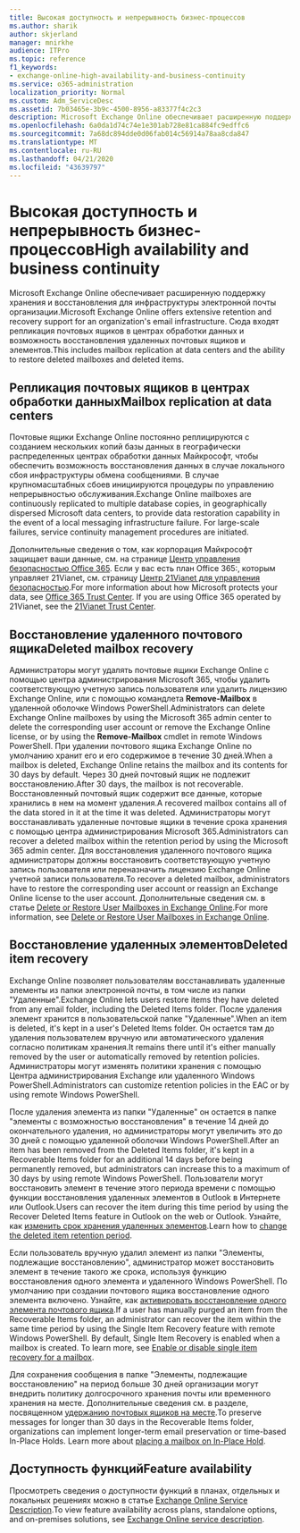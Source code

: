```yaml
---
title: Высокая доступность и непрерывность бизнес-процессов
ms.author: sharik
author: skjerland
manager: mnirkhe
audience: ITPro
ms.topic: reference
f1_keywords:
- exchange-online-high-availability-and-business-continuity
ms.service: o365-administration
localization_priority: Normal
ms.custom: Adm_ServiceDesc
ms.assetid: 7b03465e-3b9c-4500-8956-a83377f4c2c3
description: Microsoft Exchange Online обеспечивает расширенную поддержку хранения и восстановления для инфраструктуры электронной почты организации. Сюда входят репликация почтовых ящиков в центрах обработки данных и возможность восстановления удаленных почтовых ящиков и элементов.
ms.openlocfilehash: 6a0da1d74c74e1e301ab728e81ca884fc9edffc6
ms.sourcegitcommit: 7a68dc894dde0d06fab014c56914a78aa8cda847
ms.translationtype: MT
ms.contentlocale: ru-RU
ms.lasthandoff: 04/21/2020
ms.locfileid: "43639797"
---
```

# <a name="high-availability-and-business-continuity"></a><span data-ttu-id="45f80-104">Высокая доступность и непрерывность бизнес-процессов</span><span class="sxs-lookup"><span data-stu-id="45f80-104">High availability and business continuity</span></span>

<span data-ttu-id="45f80-105">Microsoft Exchange Online обеспечивает расширенную поддержку хранения и восстановления для инфраструктуры электронной почты организации.</span><span class="sxs-lookup"><span data-stu-id="45f80-105">Microsoft Exchange Online offers extensive retention and recovery support for an organization's email infrastructure.</span></span> <span data-ttu-id="45f80-106">Сюда входят репликация почтовых ящиков в центрах обработки данных и возможность восстановления удаленных почтовых ящиков и элементов.</span><span class="sxs-lookup"><span data-stu-id="45f80-106">This includes mailbox replication at data centers and the ability to restore deleted mailboxes and deleted items.</span></span>
  
## <a name="mailbox-replication-at-data-centers"></a><span data-ttu-id="45f80-107">Репликация почтовых ящиков в центрах обработки данных</span><span class="sxs-lookup"><span data-stu-id="45f80-107">Mailbox replication at data centers</span></span>

<span data-ttu-id="45f80-p103">Почтовые ящики Exchange Online постоянно реплицируются с созданием нескольких копий базы данных в географически распределенных центрах обработки данных Майкрософт, чтобы обеспечить возможность восстановления данных в случае локального сбоя инфраструктуры обмена сообщениями. В случае крупномасштабных сбоев инициируются процедуры по управлению непрерывностью обслуживания.</span><span class="sxs-lookup"><span data-stu-id="45f80-p103">Exchange Online mailboxes are continuously replicated to multiple database copies, in geographically dispersed Microsoft data centers, to provide data restoration capability in the event of a local messaging infrastructure failure. For large-scale failures, service continuity management procedures are initiated.</span></span>
  
<span data-ttu-id="45f80-p104">Дополнительные сведения о том, как корпорация Майкрософт защищает ваши данные, см. на странице [Центр управления безопасностью Office 365](https://go.microsoft.com/fwlink/p/?LinkId=299135). Если у вас есть план Office 365:, которым управляет 21Vianet, см. страницу [Центр 21Vianet для управления безопасностью](https://www.21vbluecloud.com/office365/trustcenter/onlineservices.mdl).</span><span class="sxs-lookup"><span data-stu-id="45f80-p104">For more information about how Microsoft protects your data, see [Office 365 Trust Center](https://go.microsoft.com/fwlink/p/?LinkId=299135). If you are using Office 365 operated by 21Vianet, see the [21Vianet Trust Center](https://www.21vbluecloud.com/office365/trustcenter/onlineservices.mdl).</span></span>
  
## <a name="deleted-mailbox-recovery"></a><span data-ttu-id="45f80-112">Восстановление удаленного почтового ящика</span><span class="sxs-lookup"><span data-stu-id="45f80-112">Deleted mailbox recovery</span></span>

<span data-ttu-id="45f80-113">Администраторы могут удалять почтовые ящики Exchange Online с помощью центра администрирования Microsoft 365, чтобы удалить соответствующую учетную запись пользователя или удалить лицензию Exchange Online, или с помощью командлета **Remove-Mailbox** в удаленной оболочке Windows PowerShell.</span><span class="sxs-lookup"><span data-stu-id="45f80-113">Administrators can delete Exchange Online mailboxes by using the Microsoft 365 admin center to delete the corresponding user account or remove the Exchange Online license, or by using the **Remove-Mailbox** cmdlet in remote Windows PowerShell.</span></span> <span data-ttu-id="45f80-114">При удалении почтового ящика Exchange Online по умолчанию хранит его и его содержимое в течение 30 дней.</span><span class="sxs-lookup"><span data-stu-id="45f80-114">When a mailbox is deleted, Exchange Online retains the mailbox and its contents for 30 days by default.</span></span> <span data-ttu-id="45f80-115">Через 30 дней почтовый ящик не подлежит восстановлению.</span><span class="sxs-lookup"><span data-stu-id="45f80-115">After 30 days, the mailbox is not recoverable.</span></span> <span data-ttu-id="45f80-116">Восстановленный почтовый ящик содержит все данные, которые хранились в нем на момент удаления.</span><span class="sxs-lookup"><span data-stu-id="45f80-116">A recovered mailbox contains all of the data stored in it at the time it was deleted.</span></span> <span data-ttu-id="45f80-117">Администраторы могут восстанавливать удаленные почтовые ящики в течение срока хранения с помощью центра администрирования Microsoft 365.</span><span class="sxs-lookup"><span data-stu-id="45f80-117">Administrators can recover a deleted mailbox within the retention period by using the Microsoft 365 admin center.</span></span> <span data-ttu-id="45f80-118">Для восстановления удаленного почтового ящика администраторы должны восстановить соответствующую учетную запись пользователя или переназначить лицензию Exchange Online учетной записи пользователя.</span><span class="sxs-lookup"><span data-stu-id="45f80-118">To recover a deleted mailbox, administrators have to restore the corresponding user account or reassign an Exchange Online license to the user account.</span></span> <span data-ttu-id="45f80-119">Дополнительные сведения см. в статье [Delete or Restore User Mailboxes in Exchange Online](https://go.microsoft.com/fwlink/p/?LinkId=286992).</span><span class="sxs-lookup"><span data-stu-id="45f80-119">For more information, see [Delete or Restore User Mailboxes in Exchange Online](https://go.microsoft.com/fwlink/p/?LinkId=286992).</span></span>
  
## <a name="deleted-item-recovery"></a><span data-ttu-id="45f80-120">Восстановление удаленных элементов</span><span class="sxs-lookup"><span data-stu-id="45f80-120">Deleted item recovery</span></span>

<span data-ttu-id="45f80-121">Exchange Online позволяет пользователям восстанавливать удаленные элементы из папки электронной почты, в том числе из папки "Удаленные".</span><span class="sxs-lookup"><span data-stu-id="45f80-121">Exchange Online lets users restore items they have deleted from any email folder, including the Deleted Items folder.</span></span> <span data-ttu-id="45f80-122">После удаления элемент хранится в пользовательской папке "Удаленные".</span><span class="sxs-lookup"><span data-stu-id="45f80-122">When an item is deleted, it's kept in a user's Deleted Items folder.</span></span> <span data-ttu-id="45f80-123">Он остается там до удаления пользователем вручную или автоматического удаления согласно политикам хранения.</span><span class="sxs-lookup"><span data-stu-id="45f80-123">It remains there until it's either manually removed by the user or automatically removed by retention policies.</span></span> <span data-ttu-id="45f80-124">Администраторы могут изменять политики хранения с помощью Центра администрирования Exchange или удаленного Windows PowerShell.</span><span class="sxs-lookup"><span data-stu-id="45f80-124">Administrators can customize retention policies in the EAC or by using remote Windows PowerShell.</span></span>
  
<span data-ttu-id="45f80-125">После удаления элемента из папки "Удаленные" он остается в папке "элементы с возможностью восстановления" в течение 14 дней до окончательного удаления, но администраторы могут увеличить это до 30 дней с помощью удаленной оболочки Windows PowerShell.</span><span class="sxs-lookup"><span data-stu-id="45f80-125">After an item has been removed from the Deleted Items folder, it's kept in a Recoverable Items folder for an additional 14 days before being permanently removed, but administrators can increase this to a maximum of 30 days by using remote Windows PowerShell.</span></span> <span data-ttu-id="45f80-126">Пользователи могут восстановить элемент в течение этого периода времени с помощью функции восстановления удаленных элементов в Outlook в Интернете или Outlook.</span><span class="sxs-lookup"><span data-stu-id="45f80-126">Users can recover the item during this time period by using the Recover Deleted Items feature in Outlook on the web or Outlook.</span></span> <span data-ttu-id="45f80-127">Узнайте, как [изменить срок хранения удаленных элементов](https://go.microsoft.com/fwlink/p/?LinkId=286940).</span><span class="sxs-lookup"><span data-stu-id="45f80-127">Learn how to [change the deleted item retention period](https://go.microsoft.com/fwlink/p/?LinkId=286940).</span></span>
  
<span data-ttu-id="45f80-p108">Если пользователь вручную удалил элемент из папки "Элементы, подлежащие восстановлению", администратор может восстановить элемент в течение такого же срока, используя функцию восстановления одного элемента и удаленного Windows PowerShell. По умолчанию при создании почтового ящика восстановление одного элемента включено. Узнайте, как [активировать восстановление одного элемента почтового ящика](https://go.microsoft.com/fwlink/p/?LinkID=286941).</span><span class="sxs-lookup"><span data-stu-id="45f80-p108">If a user has manually purged an item from the Recoverable Items folder, an administrator can recover the item within the same time period by using the Single Item Recovery feature with remote Windows PowerShell. By default, Single Item Recovery is enabled when a mailbox is created. To learn more, see [Enable or disable single item recovery for a mailbox](https://go.microsoft.com/fwlink/p/?LinkID=286941).</span></span>
  
<span data-ttu-id="45f80-p109">Для сохранения сообщения в папке "Элементы, подлежащие восстановлению" на период больше 30 дней организации могут внедрить политику долгосрочного хранения почты или временного хранения на месте. Дополнительные сведения см. в разделе, посвященном [удержанию почтовых ящиков на месте](https://go.microsoft.com/fwlink/p/?LinkId=271746).</span><span class="sxs-lookup"><span data-stu-id="45f80-p109">To preserve messages for longer than 30 days in the Recoverable Items folder, organizations can implement longer-term email preservation or time-based In-Place Holds. Learn more about [placing a mailbox on In-Place Hold](https://go.microsoft.com/fwlink/p/?LinkId=271746).</span></span>
  
## <a name="feature-availability"></a><span data-ttu-id="45f80-133">Доступность функций</span><span class="sxs-lookup"><span data-stu-id="45f80-133">Feature availability</span></span>

<span data-ttu-id="45f80-134">Просмотреть сведения о доступности функций в планах, отдельных и локальных решениях можно в статье [Exchange Online Service Description](exchange-online-service-description.md).</span><span class="sxs-lookup"><span data-stu-id="45f80-134">To view feature availability across plans, standalone options, and on-premises solutions, see [Exchange Online service description](exchange-online-service-description.md).</span></span>
  